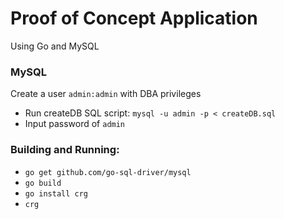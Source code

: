 # Proof of Concept Application

Using Go and MySQL

### MySQL
Create a user `admin:admin` with DBA privileges
 - Run createDB SQL script: `mysql -u admin -p < createDB.sql`
 - Input password of `admin`
 


### Building and Running:
 - `go get github.com/go-sql-driver/mysql`
 - `go build`
 - `go install crg`
 - `crg`
